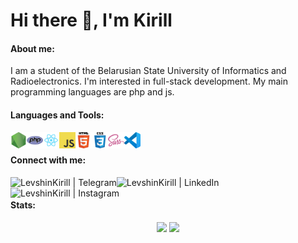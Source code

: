 # Hi there 👋, I'm Kirill

#### About me: 

I am a student of the Belarusian State University of Informatics and Radioelectronics. I'm interested in full-stack development. My main programming languages  are php and js.

#### Languages and Tools:

<img align="left" alt="Node.js" width="26px" src="https://raw.githubusercontent.com/github/explore/80688e429a7d4ef2fca1e82350fe8e3517d3494d/topics/nodejs/nodejs.png" />
<img align="left" alt="PHP" width="26px" src="https://raw.githubusercontent.com/github/explore/80688e429a7d4ef2fca1e82350fe8e3517d3494d/topics/php/php.png" />
<img align="left" alt="React" width="26px" src="https://raw.githubusercontent.com/github/explore/80688e429a7d4ef2fca1e82350fe8e3517d3494d/topics/react/react.png" />
<img align="left" alt="JavaScript" width="26px" src="https://raw.githubusercontent.com/github/explore/80688e429a7d4ef2fca1e82350fe8e3517d3494d/topics/javascript/javascript.png" />
<img align="left" alt="HTML5" width="26px" src="https://raw.githubusercontent.com/github/explore/80688e429a7d4ef2fca1e82350fe8e3517d3494d/topics/html/html.png" />
<img align="left" alt="CSS3" width="26px" src="https://raw.githubusercontent.com/github/explore/80688e429a7d4ef2fca1e82350fe8e3517d3494d/topics/css/css.png" />
<img align="left" alt="Sass" width="26px" src="https://raw.githubusercontent.com/github/explore/80688e429a7d4ef2fca1e82350fe8e3517d3494d/topics/sass/sass.png" />
<img align="left" alt="Visual Studio Code" width="26px" src="https://raw.githubusercontent.com/github/explore/80688e429a7d4ef2fca1e82350fe8e3517d3494d/topics/visual-studio-code/visual-studio-code.png" />

<br />

#### Connect with me:

[<img align="left" alt="LevshinKirill | Telegram" src="https://img.shields.io/badge/Telegram-2CA5E0?style=for-the-badge&logo=telegram&logoColor=white" />][telegram]
[<img align="left" alt="LevshinKirill | LinkedIn" src="https://img.shields.io/badge/linkedin-%230077B5.svg?style=for-the-badge&logo=linkedin&logoColor=white" />][linkedin]
[<img align="left" alt="LevshinKirill | Instagram" src="https://img.shields.io/badge/Instagram-%23E4405F.svg?style=for-the-badge&logo=Instagram&logoColor=white" />][instagram]

<br />

#### Stats:

<p align="center">
  <img width="48%" src="https://github-readme-stats.vercel.app/api?username=LevshinKirill" />
  <img width="48%" src="https://github-readme-streak-stats.herokuapp.com/?user=LevshinKirill" />
</p>

[linkedin]: https://www.linkedin.com/in/%D0%BA%D0%B8%D1%80%D0%B8%D0%BB%D0%BB-%D0%BB%D0%B5%D0%B2%D1%88%D0%B8%D0%BD-4a8926193/
[instagram]: https://www.instagram.com/tumannchik/
[telegram]: https://t.me/Zzolusshka
